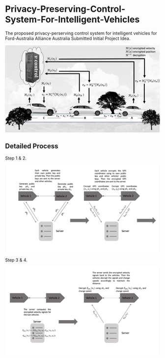# Privacy-Preserving-Control-System-For-Intelligent-Vehicles

The proposed privacy-perserving control system for intelligent vehicles for Ford-Australia Alliance Australia Submitted Initial Project Idea.

![overall process](graphs/graph1.png)

## Detailed Process

Step 1 & 2.

![Step 1 & 2](graphs/graph3.png)

Step 3 & 4.

![Step 3 & 4](graphs/graph4.png)

